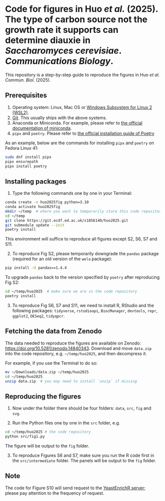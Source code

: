 # Code for figures in Huo _et al._ (2025). The type of carbon source not the growth rate it supports can determine diauxie in _Saccharomyces cerevisiae_. _Communications Biology_. 
This repository is a step-by-step guide to reproduce the figures in Huo _et al._ _Commun. Biol._ (2025).

## Prerequisites
1. Operating system: Linux, Mac OS or [Windows Subsystem for Linux 2 (WSL2)](https://learn.microsoft.com/en-us/windows/wsl/install).
2. [Git](https://git-scm.com/). This usually ships with the above systems.
3. Anaconda or Miniconda. For example, please refer to [the official documentation of miniconda](https://docs.anaconda.com/miniconda/install/).
4. `pipx` and `poetry`. Please refer to [the official installation guide of Poetry](https://python-poetry.org/docs/#installation)

As an example, below are the commands for installing `pipx` and `poetry` on Fedora Linux 41:
```sh
sudo dnf install pipx
pipx ensurepath
pipx install poetry
```

## Installing packages
1. Type the following commands one by one in your Terminal:
```sh
conda create -n huo2025fig python=3.10
conda activate huo2025fig
mkdir ~/temp  # where you want to temporarily store this code repository
cd ~/temp
git clone https://git.ecdf.ed.ac.uk/s1856140/huo2025.git
git submodule update --init
poetry install
```
This environment will suffice to reproduce all figures except S2, S6, S7 and S11.

2. To reproduce Fig S2, please temporarily downgrade the `pandas` package (required for an old version of the `wela` package):
```sh
pip install -U pandas==1.4.4
```
To upgrade `pandas` back to the version specified by `poetry` after reproducing Fig S2:
```sh
cd ~/temp/huo2025  # make sure we are in the code repository
poetry install
```

3. To reproduce Fig S6, S7 and S11, we need to install R, RStudio and the following packages: `tidyverse`, `rstudioapi`, `BiocManager`, `devtools`, `repr`, `ggplot2`, `DESeq2`, `tidyqpcr`. 

## Fetching the data from Zenodo
The data needed to reproduce the figures are available on Zenodo: https://doi.org/10.5281/zenodo.14840343. Download and move `data.zip` into the code repository, e.g. `~/temp/huo2025`, and then decompress it. 

For example, if you use the Terminal to do so:
``` sh
mv ~/Downloads/data.zip ~/temp/huo2025 
cd ~/temp/huo2025
unzip data.zip  # you may need to install `unzip` if missing 
```

## Reproducing the figures
1. Now under the folder there should be four folders: `data`, `src`, `fig` and `svg`.

2. Run the Python files one by one in the `src` folder, e.g.
```sh
cd ~/temp/huo2025 # the code repository
python src/fig1.py
```
The figure will be output to the `fig` folder.

3. To reproduce Figures S6 and S7, make sure you run the R code first in the `src/intermediate` folder. The panels will be output to the `fig` folder.

## Note
The code for Figure S10 will send request to the [YeastEnrichR server](https://maayanlab.cloud/YeastEnrichr/); please pay attention to the frequency of request. 
